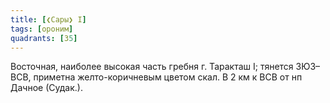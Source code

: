 ```yaml
---
title: [❮Сары❯ I]
tags: [ороним]
quadrants: [З5]
---
```


Восточная, наиболее высокая часть гребня г. Таракташ I; тянется ЗЮЗ–ВСВ,
приметна желто-коричневым цветом скал. В 2 км к ВСВ от нп Дачное (Судак.).
